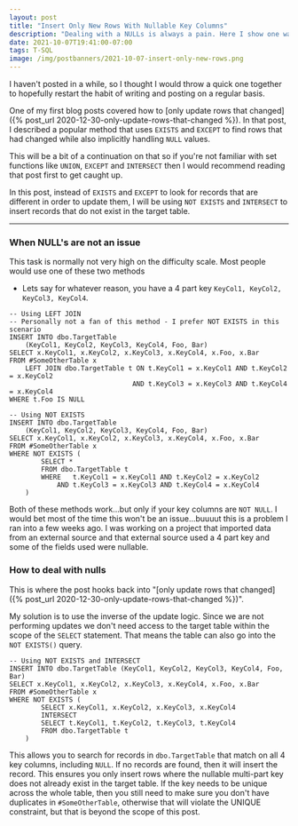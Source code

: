 ```yaml
---
layout: post
title: "Insert Only New Rows With Nullable Key Columns"
description: "Dealing with a NULLs is always a pain. Here I show one way to nicely handle them while performing an insert which needs to join on a multi-part key with nullable columns"
date: 2021-10-07T19:41:00-07:00
tags: T-SQL
image: /img/postbanners/2021-10-07-insert-only-new-rows.png
---
```


I haven't posted in a while, so I thought I would throw a quick one together to hopefully restart the habit of writing and posting on a regular basis.

One of my first blog posts covered how to [only update rows that changed]({% post_url 2020-12-30-only-update-rows-that-changed %}). In that post, I described a popular method that uses `EXISTS` and `EXCEPT` to find rows that had changed while also implicitly handling `NULL` values.

This will be a bit of a continuation on that so if you're not familiar with set functions like `UNION`, `EXCEPT` and `INTERSECT` then I would recommend reading that post first to get caught up.

In this post, instead of `EXISTS` and `EXCEPT` to look for records that are different in order to update them, I will be using `NOT EXISTS` and `INTERSECT` to insert records that do not exist in the target table.

---

### When NULL's are not an issue

This task is normally not very high on the difficulty scale. Most people would use one of these two methods

* Lets say for whatever reason, you have a 4 part key `KeyCol1, KeyCol2, KeyCol3, KeyCol4`.

```tsql
-- Using LEFT JOIN
-- Personally not a fan of this method - I prefer NOT EXISTS in this scenario
INSERT INTO dbo.TargetTable
    (KeyCol1, KeyCol2, KeyCol3, KeyCol4, Foo, Bar)
SELECT x.KeyCol1, x.KeyCol2, x.KeyCol3, x.KeyCol4, x.Foo, x.Bar
FROM #SomeOtherTable x
    LEFT JOIN dbo.TargetTable t ON t.KeyCol1 = x.KeyCol1 AND t.KeyCol2 = x.KeyCol2
                               AND t.KeyCol3 = x.KeyCol3 AND t.KeyCol4 = x.KeyCol4
WHERE t.Foo IS NULL
```

```tsql
-- Using NOT EXISTS
INSERT INTO dbo.TargetTable
    (KeyCol1, KeyCol2, KeyCol3, KeyCol4, Foo, Bar)
SELECT x.KeyCol1, x.KeyCol2, x.KeyCol3, x.KeyCol4, x.Foo, x.Bar
FROM #SomeOtherTable x
WHERE NOT EXISTS (
        SELECT *
        FROM dbo.TargetTable t
        WHERE   t.KeyCol1 = x.KeyCol1 AND t.KeyCol2 = x.KeyCol2
            AND t.KeyCol3 = x.KeyCol3 AND t.KeyCol4 = x.KeyCol4
    )
```

Both of these methods work...but only if your key columns are `NOT NULL`. I would bet most of the time this won't be an issue...buuuut this is a problem I ran into a few weeks ago. I was working on a project that imported data from an external source and that external source used a 4 part key and some of the fields used were nullable.

### How to deal with nulls

This is where the post hooks back into "[only update rows that changed]({% post_url 2020-12-30-only-update-rows-that-changed %})".

My solution is to use the inverse of the update logic. Since we are not performing updates we don't need access to the target table within the scope of the `SELECT` statement. That means the table can also go into the `NOT EXISTS()` query.

```tsql
-- Using NOT EXISTS and INTERSECT
INSERT INTO dbo.TargetTable (KeyCol1, KeyCol2, KeyCol3, KeyCol4, Foo, Bar)
SELECT x.KeyCol1, x.KeyCol2, x.KeyCol3, x.KeyCol4, x.Foo, x.Bar
FROM #SomeOtherTable x
WHERE NOT EXISTS (
        SELECT x.KeyCol1, x.KeyCol2, x.KeyCol3, x.KeyCol4
        INTERSECT
        SELECT t.KeyCol1, t.KeyCol2, t.KeyCol3, t.KeyCol4
        FROM dbo.TargetTable t
    )
```

This allows you to search for records in `dbo.TargetTable` that match on all 4 key columns, including `NULL`. If no records are found, then it will insert the record. This ensures you only insert rows where the nullable multi-part key does not already exist in the target table. If the key needs to be unique across the whole table, then you still need to make sure you don't have duplicates in `#SomeOtherTable`, otherwise that will violate the UNIQUE constraint, but that is beyond the scope of this post.
